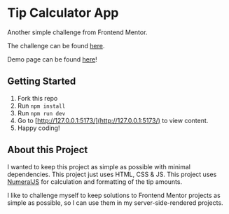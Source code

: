 # Tip Calculator App

Another simple challenge from Frontend Mentor.

The challenge can be found [here](https://www.frontendmentor.io/challenges/tip-calculator-app-ugJNGbJUX).

Demo page can be found [here](https://davinaleong.github.io/fem-tip-calculator-app/)!

## Getting Started

1. Fork this repo
2. Run `npm install`
3. Run `npm run dev`
4. Go to [http://127.0.0.1:5173/](http://127.0.0.1:5173/) to view content.
5. Happy coding!

## About this Project

I wanted to keep this project as simple as possible with minimal dependencies. This project just uses HTML, CSS & JS. This project uses [NumeralJS](http://numeraljs.com/) for calculation and formatting of the tip amounts.

I like to challenge myself to keep solutions to Frontend Mentor projects as simple as possible, so I can use them in my server-side-rendered projects.
